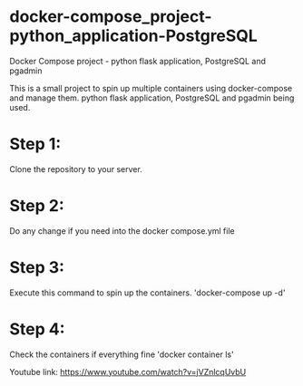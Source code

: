 # docker-compose_project-python_application-PostgreSQL
Docker Compose project - python flask application, PostgreSQL and pgadmin

This is a small project to spin up multiple containers using docker-compose and manage them.
python flask application, PostgreSQL and pgadmin being used.

# Step 1:
Clone the repository to your server.

# Step 2:
Do any change if you need into the docker compose.yml file

# Step 3:
Execute this command to spin up the containers.
'docker-compose up -d'

# Step 4:
Check the containers if everything fine
'docker container ls'

  
Youtube link: https://www.youtube.com/watch?v=jVZnlcqUvbU
